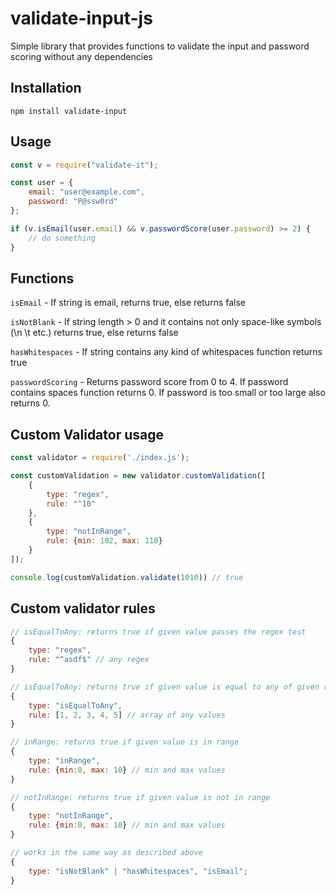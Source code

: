 # validate-input-js
 
Simple library that provides functions to validate the input and password scoring without any dependencies
## Installation

` npm install validate-input `

## Usage
``` js
const v = require("validate-it");

const user = {
    email: "user@example.com",
    password: "P@ssw0rd"
};

if (v.isEmail(user.email) && v.passwordScore(user.password) >= 2) {
    // do something
}
```

## Functions

`isEmail` - If string is email, returns true, else returns false

`isNotBlank` - If string length > 0 and it contains not only space-like symbols (\n \t etc.) returns true, else returns false

`hasWhitespaces` - If string contains any kind of whitespaces function returns true

`passwordScoring` - Returns password score from 0 to 4. If password contains spaces function returns 0. If password is too small or too large also returns 0.


## Custom Validator usage
``` js
const validator = require('./index.js');

const customValidation = new validator.customValidation([
    {
        type: "regex",
        rule: "^10"
    },
    {
        type: "notInRange",
        rule: {min: 102, max: 110}
    }
]);

console.log(customValidation.validate(1010)) // true
```

## Custom validator rules
```js 
// isEqualToAny: returns true if given value passes the regex test
{
    type: "regex",
    rule: "^asdf$" // any regex
}

// isEqualToAny: returns true if given value is equal to any of given rules
{
    type: "isEqualToAny",
    rule: [1, 2, 3, 4, 5] // array of any values
}

// inRange: returns true if given value is in range
{
    type: "inRange",
    rule: {min:0, max: 10} // min and max values
}

// notInRange: returns true if given value is not in range
{
    type: "notInRange",
    rule: {min:0, max: 10} // min and max values
}

// works in the same way as described above
{
    type: "isNotBlank" | "hasWhitespaces", "isEmail";
}
```
